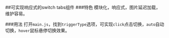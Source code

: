 ##可实现响应式的switch tabs组件
###特色
模块化，响应式，图片延迟加载，维护容易。

###用法
打开`main.js`，找到`triggerType`选项，可实现`click`点击切换，`auto`自动切换，`hover`鼠标悬停切换效果。
